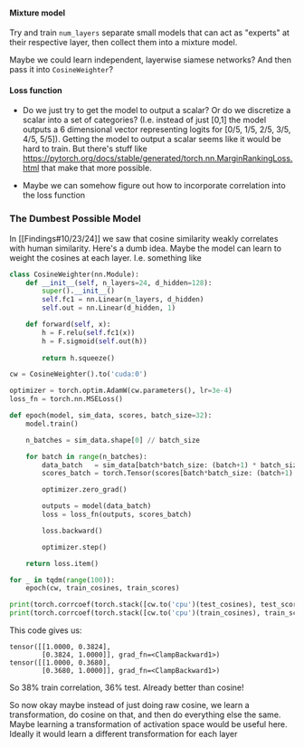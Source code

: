 #### Mixture model
Try and train `num_layers` separate small models that can act as "experts" at their respective layer, then collect them into a mixture model.

Maybe we could learn independent, layerwise siamese networks? And then pass it into `CosineWeighter`?

#### Loss function
* Do we just try to get the model to output a scalar? Or do we discretize a scalar into a set of categories? (I.e. instead of just [0,1] the model outputs a 6 dimensional vector representing logits for [0/5, 1/5, 2/5, 3/5, 4/5, 5/5]). Getting the model to output a scalar seems like it would be hard to train. But there's stuff like https://pytorch.org/docs/stable/generated/torch.nn.MarginRankingLoss.html that make that more possible.

* Maybe we can somehow figure out how to incorporate correlation into the loss function

### The Dumbest Possible Model
In [[Findings#10/23/24]] we saw that cosine similarity weakly correlates with human similarity. Here's a dumb idea. Maybe the model can learn to weight the cosines at each layer. I.e. something like
```python
class CosineWeighter(nn.Module):
    def __init__(self, n_layers=24, d_hidden=128):
        super().__init__()
        self.fc1 = nn.Linear(n_layers, d_hidden)
        self.out = nn.Linear(d_hidden, 1)

    def forward(self, x):
        h = F.relu(self.fc1(x))
        h = F.sigmoid(self.out(h))
        
        return h.squeeze()

cw = CosineWeighter().to('cuda:0')

optimizer = torch.optim.AdamW(cw.parameters(), lr=3e-4)
loss_fn = torch.nn.MSELoss()

def epoch(model, sim_data, scores, batch_size=32):
    model.train()

    n_batches = sim_data.shape[0] // batch_size

    for batch in range(n_batches):
        data_batch   = sim_data[batch*batch_size: (batch+1) * batch_size].to('cuda:0')
        scores_batch = torch.Tensor(scores[batch*batch_size: (batch+1) * batch_size]).to('cuda:0')

        optimizer.zero_grad()

        outputs = model(data_batch)
        loss = loss_fn(outputs, scores_batch)

        loss.backward()

        optimizer.step()

    return loss.item()

for _ in tqdm(range(100)):
    epoch(cw, train_cosines, train_scores)

print(torch.corrcoef(torch.stack([cw.to('cpu')(test_cosines), test_scores])))
print(torch.corrcoef(torch.stack([cw.to('cpu')(train_cosines), train_scores])))
```
This code gives us:
```
tensor([[1.0000, 0.3824],
        [0.3824, 1.0000]], grad_fn=<ClampBackward1>)
tensor([[1.0000, 0.3680],
        [0.3680, 1.0000]], grad_fn=<ClampBackward1>)      
```
So 38% train correlation, 36% test. Already better than cosine!

So now okay maybe instead of just doing raw cosine, we learn a transformation, do cosine on that, and then do everything else the same. Maybe learning a transformation of activation space would be useful here. Ideally it would learn a different transformation for each layer